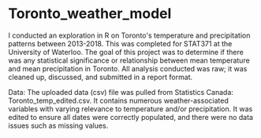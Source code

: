 # Toronto_weather_model 
I conducted an exploration in R on Toronto's temperature and precipitation patterns between 2013-2018. This was completed for STAT371 at the University of Waterloo. The goal of this project was to determine if there was any statistical significance or relationship between mean temperature and mean precipitation in Toronto. All analysis conducted was raw; it was cleaned up, discussed, and submitted in a report format. 

Data: The uploaded data (csv) file was pulled from Statistics Canada: Toronto_temp_edited.csv. It contains numerous weather-associated variables with varying relevance to temperature and/or precipitation. It was edited to ensure all dates were correctly populated, and there were no data issues such as missing values.
